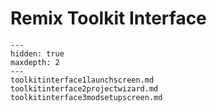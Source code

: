 # Remix Toolkit Interface

```{toctree}
---
hidden: true
maxdepth: 2
---
toolkitinterface1launchscreen.md
toolkitinterface2projectwizard.md
toolkitinterface3modsetupscreen.md
```